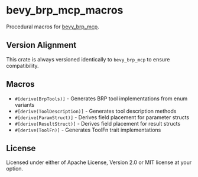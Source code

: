 # bevy_brp_mcp_macros

Procedural macros for [bevy_brp_mcp](https://crates.io/crates/bevy_brp_mcp).

## Version Alignment

This crate is always versioned identically to `bevy_brp_mcp` to ensure compatibility.

## Macros

- `#[derive(BrpTools)]` - Generates BRP tool implementations from enum variants
- `#[derive(ToolDescription)]` - Generates tool description methods
- `#[derive(ParamStruct)]` - Derives field placement for parameter structs
- `#[derive(ResultStruct)]` - Derives field placement for result structs
- `#[derive(ToolFn)]` - Generates ToolFn trait implementations

## License

Licensed under either of Apache License, Version 2.0 or MIT license at your option.

